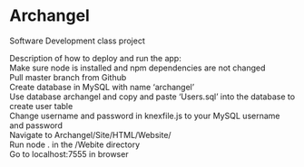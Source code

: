 # Archangel
Software Development class project


Description of how to deploy and run the app: <br>
Make sure node is installed and npm dependencies are not changed <br>
Pull master branch from Github <br>
Create database in MySQL with name ‘archangel’ <br>
Use database archangel and copy and paste ‘Users.sql’ into the database to create user table <br>
Change username and password in knexfile.js to your MySQL username and password <br>
Navigate to Archangel/Site/HTML/Website/ <br>
Run node . in the /Webite directory <br>
Go to localhost:7555 in browser
